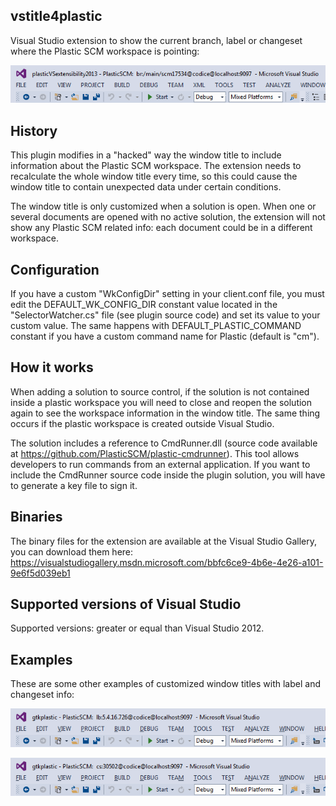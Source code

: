 vstitle4plastic
---------------

Visual Studio extension to show the current branch, label or changeset where the Plastic SCM workspace is pointing:

![Window title with branch info](screenshots/branchTitle.png)

History
-------
This plugin modifies in a "hacked" way the window title to include information about the Plastic SCM workspace. The extension needs to recalculate the whole window title every time, so this could cause the window title to contain unexpected data under certain conditions.

The window title is only customized when a solution is open. When one or several documents are opened with no active solution, the extension will not show any Plastic SCM related info: each document could be in a different workspace.

Configuration
-------------
If you have a custom "WkConfigDir" setting in your client.conf file, you must edit the DEFAULT_WK_CONFIG_DIR constant value located in the "SelectorWatcher.cs" file (see plugin source code) and set its value to your custom value. The same happens with DEFAULT_PLASTIC_COMMAND constant if you have a custom command name for Plastic (default is "cm").

How it works
------------
When adding a solution to source control, if the solution is not contained inside a plastic workspace you will need to close and reopen the solution again to see the workspace information in the window title. The same thing occurs if the plastic workspace is created outside Visual Studio.

The solution includes a reference to CmdRunner.dll (source code available at https://github.com/PlasticSCM/plastic-cmdrunner). This tool allows developers to run commands from an external application. If you want to include the CmdRunner source code inside the plugin solution, you will have to generate a key file to sign it. 

Binaries
--------
The binary files for the extension are available at the Visual Studio Gallery, you can download them here: https://visualstudiogallery.msdn.microsoft.com/bbfc6ce9-4b6e-4e26-a101-9e6f5d039eb1

Supported versions of Visual Studio
-----------------------------------
Supported versions: greater or equal than Visual Studio 2012.

Examples
--------

These are some other examples of customized window titles with label and changeset info:

![Window title with label info](screenshots/labelTitle.png)

![Window title with changeset info](screenshots/changesetTitle.png)


